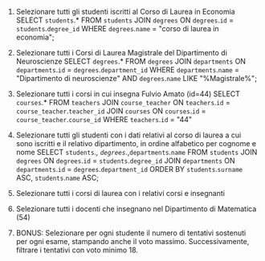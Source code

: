 1. Selezionare tutti gli studenti iscritti al Corso di Laurea in Economia
SELECT `students`.*
FROM `students`
JOIN `degrees`
ON `degrees`.`id` = `students`.`degree_id`
WHERE `degrees`.`name` = "corso di laurea in economia";

2. Selezionare tutti i Corsi di Laurea Magistrale del Dipartimento di Neuroscienze
SELECT `degrees`.*
FROM `degrees`
JOIN `departments`
ON `departments`.`id` = `degrees`.`department_id`
WHERE `departments`.`name` = "Dipartimento di neuroscienze"
AND `degrees`.`name` LIKE "%Magistrale%";

3. Selezionare tutti i corsi in cui insegna Fulvio Amato (id=44)
SELECT `courses`.*
FROM `teachers`
JOIN `course_teacher`
ON `teachers`.`id` = `course_teacher`.`teacher_id`
JOIN `courses`
ON `courses`.`id` = `course_teacher`.`course_id`
WHERE `teachers`.`id` = "44" 

4. Selezionare tutti gli studenti con i dati relativi al corso di laurea a cui
sono iscritti e il relativo dipartimento, in ordine alfabetico per cognome e
nome
SELECT `students`.*, `degrees`.*,`departments`.`name`
FROM `students`
JOIN `degrees`
ON `degrees`.`id` = `students`.`degree_id`
JOIN `departments`
ON `departments`.`id` = `degrees`.`department_id`
ORDER BY `students`.`surname` ASC, `students`.`name` ASC;

5. Selezionare tutti i corsi di laurea con i relativi corsi e insegnanti
6. Selezionare tutti i docenti che insegnano nel Dipartimento di
Matematica (54)
7. BONUS: Selezionare per ogni studente il numero di tentativi sostenuti
per ogni esame, stampando anche il voto massimo. Successivamente,
filtrare i tentativi con voto minimo 18.
